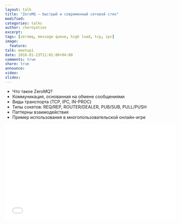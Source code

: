 ```yaml
---
layout: talk
title: "ZeroMQ — быстрый и современный сетевой стек"
modified:
categories: talks
author: chernyatiev
excerpt:
tags: [zeromq, message queue, high load, tcp, ipc]
image:
  feature:
talk: meetup1
date: 2016-01-23T11:01:00+04:00
comments: true
share: true
announce:
video:
slides: 
---
```


* Что такое ZeroMQ?
* Коммуникация, основанная на обмене сообщениями
* Виды транспорта (TCP, IPC, IN-PROC)
* Типы сокетов: REQ/REP, ROUTER/DEALER, PUB/SUB, PULL/PUSH
* Паттерны взаимодействия
* Пример использования в многопользовательской онлайн-игре

<iframe width="560" height="315" src="//www.youtube.com/embed/ZEW4ZZfWJpA" frameborder="0" allowfullscreen></iframe>
